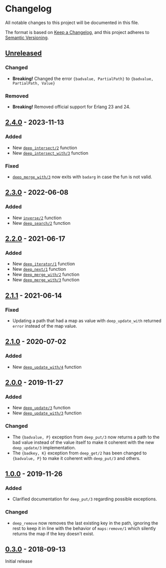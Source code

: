 # Changelog

All notable changes to this project will be documented in this file.

The format is based on [Keep a Changelog](https://keepachangelog.com/en/1.1.0/),
and this project adheres to
[Semantic Versioning](https://semver.org/spec/v2.0.0.html).

## [Unreleased]

### Changed

- **Breaking!** Changed the error `{badvalue, PartialPath}` to `{badvalue,
  PartialPath, Value}`

### Removed

- **Breaking!** Removed official support for Erlang 23 and 24.

## [2.4.0] - 2023-11-13

### Added

- New [`deep_intersect/2`][deep_intersect-2] function
- New [`deep_intersect_with/3`][deep_intersect_with-3] function

[deep_intersect-2]: https://hexdocs.pm/mapz/mapz.html#deep_intersect-2
[deep_intersect_with-3]: https://hexdocs.pm/mapz/mapz.html#deep_intersect_with-3

### Fixed

- [`deep_merge_with/3`][deep_merge_with-3] now exits with `badarg` in case the
  fun is not valid.

## [2.3.0] - 2022-06-08

### Added

- New [`inverse/2`][inverse-2] function
- New [`deep_search/2`][deep_search-2] function

[inverse-2]: https://hexdocs.pm/mapz/mapz.html#inverse-2
[deep_search-2]: https://hexdocs.pm/mapz/mapz.html#deep_search-2

## [2.2.0] - 2021-06-17

### Added

- New [`deep_iterator/1`][deep_iterator-1] function
- New [`deep_next/1`][deep_next-1] function
- New [`deep_merge_with/2`][deep_merge_with-2] function
- New [`deep_merge_with/3`][deep_merge_with-3] function

[deep_iterator-1]: https://hexdocs.pm/mapz/mapz.html#deep_iterator-1
[deep_next-1]: https://hexdocs.pm/mapz/mapz.html#deep_next-1
[deep_merge_with-2]: https://hexdocs.pm/mapz/mapz.html#deep_merge_with-2
[deep_merge_with-3]: https://hexdocs.pm/mapz/mapz.html#deep_merge_with-3

## [2.1.1] - 2021-06-14

### Fixed

- Updating a path that had a map as value with `deep_update_with` returned
  `error` instead of the map value.

## [2.1.0] - 2020-07-02

### Added

- New [`deep_update_with/4`][deep_update_with-4] function

[deep_update_with-4]: https://hexdocs.pm/mapz/mapz.html#deep_update_with-4

## [2.0.0] - 2019-11-27

### Added

- New [`deep_update/3`][deep_update-3] function
- New [`deep_update_with/3`][deep_update_with-3] function

[deep_update-3]: https://hexdocs.pm/mapz/mapz.html#deep_update-3
[deep_update_with-3]: https://hexdocs.pm/mapz/mapz.html#deep_update_with-3

### Changed

- The `{badvalue, P}` exception from `deep_put/3` now returns a path to the bad
  value instead of the value itself to make it coherent with the new
  `deep_update/3` implementation.
- The `{badkey, K}` exception from `deep_get/2` has been changed to
  `{badvalue, P}` to make it coherent with `deep_put/3` and others.

## [1.0.0] - 2019-11-26

### Added

- Clarified documentation for `deep_put/3` regarding possible exceptions.

### Changed

- `deep_remove` now removes the last existing key in the path, ignoring the rest
  to keep it in line with the behavior of `maps:remove/1` which silently returns
  the map if the key doesn't exist.

## [0.3.0] - 2018-09-13

Initial release

[unreleased]: https://github.com/eproxus/mapz/compare/v2.4.0...HEAD
[2.4.0]: https://github.com/eproxus/mapz/compare/v2.3.0...v2.4.0
[2.3.0]: https://github.com/eproxus/mapz/compare/v2.2.1...v2.3.0
[2.2.0]: https://github.com/eproxus/mapz/compare/v2.1.1...v2.2.0
[2.1.1]: https://github.com/eproxus/mapz/compare/v2.1.0...v2.1.1
[2.1.0]: https://github.com/eproxus/mapz/compare/v2.0.0...v2.1.0
[2.0.0]: https://github.com/eproxus/mapz/compare/v1.0.0...v2.0.0
[1.0.0]: https://github.com/eproxus/mapz/compare/v0.3.0...v1.0.0
[0.3.0]: https://github.com/eproxus/mapz/releases/tag/v0.3.0

